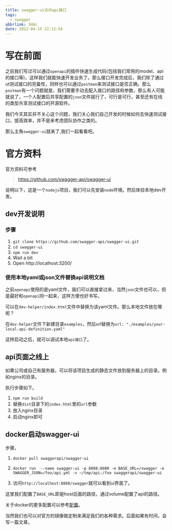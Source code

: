 ```yaml
---
title: swagger-ui访问api接口
tags:
  - swagger
abbrlink: 346c
date: 2022-04-15 22:13:54
---
```


# 写在前面

之前我们写过可以通过`openapi`的插件快速生成代码(包括我们常用的model、api的接口等)，这样我们就能快速开发业务了。那么接口开发完成后，我们除了通过ut测试接口的完备性，同样也可以通过`postman`来测试接口是否正确。那么`postman`有一个问题就是，我们需要手动去配入接口的路径和参数，那么有人可能就说了，一个人配置后共享配置的`json`文件就行了，可行是可行，甚至还有在线的类型共享测试接口的开源软件。

我们今天其实并不关心这个问题，我们关心我们自己开发的时候如何去快速测试接口，提高效率，并不是来考虑团队协作之类的。

那么主角`swagger-ui`就来了,我们一起看看吧。

# 官方资料

官方资料可参考

> https://github.com/swagger-api/swagger-ui

说明以下，这是一个`nodejs`项目，我们可以先安装`node`环境。然后体验本地dev开发。

## dev开发说明

### 步骤

1. `git clone https://github.com/swagger-api/swagger-ui.git`
2. `cd swagger-ui`
3. `npm run dev`
4. Wait a bit
5. Open http://localhost:3200/

### 使用本地yaml或json文件替换api说明文档

之前`openapi`使用的是yaml文件，我们可以直接拿过来，当然`json`文件也可以，但是最好和`openapi`同一起来，这样方便也好书写。

可以在`dev-helper/index.html`文件中替换为该yaml文件。那么本地文件放在哪呢？

在`dev-helper`文件下新建目录`examples`，然后url替换为`url: "./examples/your-local-api-definition.yaml"`

这样启动之后，就可以调试本地`api接口`了。



## api页面之线上

如果公司或自己有服务器，可以将该项目生成的静态文件放到服务器上的目录。例如nginx的目录。

执行步骤如下。

1. `npm run build`
2. 替换`dist`目录下的`index.html`里的`url`参数
3. 放入nginx目录
4. 启动nginx即可



## docker启动swagger-ui

步骤。

1. `docker pull swaggerapi/swagger-ui`
2. `docker run  --name swagger-ui -p 8888:8080 -e BASE_URL=/swagger -e SWAGGER_JSON=/foo/api.yml -v ~/tmp/api:/foo swaggerapi/swagger-ui`

3. 访问`http://localhost:8888/swagger`就可以看到ui界面了。

这里我们配置了`BASE_URL`即是host后面的路径，通过volume配置了api的路径。

关于docker的更多配置可以参考[配置](https://github.com/swagger-api/swagger-ui/blob/master/docs/usage/configuration.md#docker)。

当然我们也可以对官方的镜像做定制来满足我们的各种需求。后面如果有时间，会写一篇文章。
